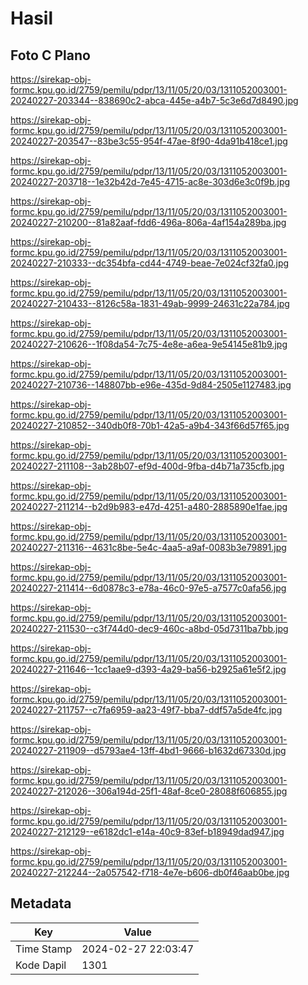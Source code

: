 # Hasil

## Foto C Plano

https://sirekap-obj-formc.kpu.go.id/2759/pemilu/pdpr/13/11/05/20/03/1311052003001-20240227-203344--838690c2-abca-445e-a4b7-5c3e6d7d8490.jpg

https://sirekap-obj-formc.kpu.go.id/2759/pemilu/pdpr/13/11/05/20/03/1311052003001-20240227-203547--83be3c55-954f-47ae-8f90-4da91b418ce1.jpg

https://sirekap-obj-formc.kpu.go.id/2759/pemilu/pdpr/13/11/05/20/03/1311052003001-20240227-203718--1e32b42d-7e45-4715-ac8e-303d6e3c0f9b.jpg

https://sirekap-obj-formc.kpu.go.id/2759/pemilu/pdpr/13/11/05/20/03/1311052003001-20240227-210200--81a82aaf-fdd6-496a-806a-4af154a289ba.jpg

https://sirekap-obj-formc.kpu.go.id/2759/pemilu/pdpr/13/11/05/20/03/1311052003001-20240227-210333--dc354bfa-cd44-4749-beae-7e024cf32fa0.jpg

https://sirekap-obj-formc.kpu.go.id/2759/pemilu/pdpr/13/11/05/20/03/1311052003001-20240227-210433--8126c58a-1831-49ab-9999-24631c22a784.jpg

https://sirekap-obj-formc.kpu.go.id/2759/pemilu/pdpr/13/11/05/20/03/1311052003001-20240227-210626--1f08da54-7c75-4e8e-a6ea-9e54145e81b9.jpg

https://sirekap-obj-formc.kpu.go.id/2759/pemilu/pdpr/13/11/05/20/03/1311052003001-20240227-210736--148807bb-e96e-435d-9d84-2505e1127483.jpg

https://sirekap-obj-formc.kpu.go.id/2759/pemilu/pdpr/13/11/05/20/03/1311052003001-20240227-210852--340db0f8-70b1-42a5-a9b4-343f66d57f65.jpg

https://sirekap-obj-formc.kpu.go.id/2759/pemilu/pdpr/13/11/05/20/03/1311052003001-20240227-211108--3ab28b07-ef9d-400d-9fba-d4b71a735cfb.jpg

https://sirekap-obj-formc.kpu.go.id/2759/pemilu/pdpr/13/11/05/20/03/1311052003001-20240227-211214--b2d9b983-e47d-4251-a480-2885890e1fae.jpg

https://sirekap-obj-formc.kpu.go.id/2759/pemilu/pdpr/13/11/05/20/03/1311052003001-20240227-211316--4631c8be-5e4c-4aa5-a9af-0083b3e79891.jpg

https://sirekap-obj-formc.kpu.go.id/2759/pemilu/pdpr/13/11/05/20/03/1311052003001-20240227-211414--6d0878c3-e78a-46c0-97e5-a7577c0afa56.jpg

https://sirekap-obj-formc.kpu.go.id/2759/pemilu/pdpr/13/11/05/20/03/1311052003001-20240227-211530--c3f744d0-dec9-460c-a8bd-05d7311ba7bb.jpg

https://sirekap-obj-formc.kpu.go.id/2759/pemilu/pdpr/13/11/05/20/03/1311052003001-20240227-211646--1cc1aae9-d393-4a29-ba56-b2925a61e5f2.jpg

https://sirekap-obj-formc.kpu.go.id/2759/pemilu/pdpr/13/11/05/20/03/1311052003001-20240227-211757--c7fa6959-aa23-49f7-bba7-ddf57a5de4fc.jpg

https://sirekap-obj-formc.kpu.go.id/2759/pemilu/pdpr/13/11/05/20/03/1311052003001-20240227-211909--d5793ae4-13ff-4bd1-9666-b1632d67330d.jpg

https://sirekap-obj-formc.kpu.go.id/2759/pemilu/pdpr/13/11/05/20/03/1311052003001-20240227-212026--306a194d-25f1-48af-8ce0-28088f606855.jpg

https://sirekap-obj-formc.kpu.go.id/2759/pemilu/pdpr/13/11/05/20/03/1311052003001-20240227-212129--e6182dc1-e14a-40c9-83ef-b18949dad947.jpg

https://sirekap-obj-formc.kpu.go.id/2759/pemilu/pdpr/13/11/05/20/03/1311052003001-20240227-212244--2a057542-f718-4e7e-b606-db0f46aab0be.jpg


## Metadata

| Key        | Value               |
| ---------- | ------------------- |
| Time Stamp | 2024-02-27 22:03:47 |
| Kode Dapil | 1301                |



